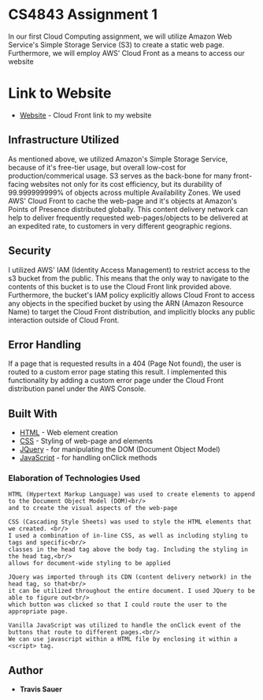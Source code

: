 # CS4843 Assignment 1

In our first Cloud Computing assignment, we will utilize Amazon Web Service's Simple Storage Service (S3) to create a static web page. Furthermore, we will employ AWS' Cloud Front as a means to access our website

# Link to Website

* [Website](https://dh7olf4xhjnat.cloudfront.net/) - Cloud Front link to my website

## Infrastructure Utilized

As mentioned above, we utilized Amazon's Simple Storage Service, because of it's free-tier usage, but overall low-cost for production/commerical usage. S3 serves as the back-bone for many front-facing websites not only for its cost efficiency, but its durability of 99.999999999% of objects across multiple Availability Zones. We used AWS' Cloud Front to cache the web-page and it's objects at Amazon's Points of Presence distributed globally. This content delivery network can help to deliver frequently requested web-pages/objects to be delivered at an expedited rate, to customers in very different geographic regions.

## Security

I utilized AWS' IAM (Identity Access Management) to restrict access to the s3 bucket from the public. This means that the only way to navigate to the contents of this bucket is to use the Cloud Front link provided above. Furthermore, the bucket's IAM policy explicitly allows Cloud Front to access any objects in the specified bucket by using the ARN (Amazon Resource Name) to target the Cloud Front distribution, and implicitly blocks any public interaction outside of Cloud Front.

## Error Handling

If a page that is requested results in a 404 (Page Not found), the user is routed to a custom error page stating this result. I implemented this functionality by adding a custom error page under the Cloud Front distribution panel under the AWS Console.

## Built With

* [HTML](https://docs.microsoft.com/en-us/cpp/mfc/html-basics?view=msvc-170) - Web element creation
* [CSS](https://developer.mozilla.org/en-US/docs/Web/CSS) - Styling of web-page and elements
* [JQuery](https://www.google.com/search?client=firefox-b-1-d&q=JQuery+Docs) - for manipulating the DOM (Document Object Model)
* [JavaScript](https://devdocs.io/javascript/) - for handling onClick methods


### Elaboration of Technologies Used

```
HTML (Hypertext Markup Language) was used to create elements to append to the Document Object Model (DOM)<br/>
and to create the visual aspects of the web-page
```
```
CSS (Cascading Style Sheets) was used to style the HTML elements that we created. <br/>
I used a combination of in-line CSS, as well as including styling to tags and specific<br/>
classes in the head tag above the body tag. Including the styling in the head tag,<br/>
allows for document-wide styling to be applied
```
```
JQuery was imported through its CDN (content delivery network) in the head tag, so that<br/>
it can be utilized throughout the entire document. I used JQuery to be able to figure out<br/>
which button was clicked so that I could route the user to the appropriate page.
```
```
Vanilla JavaScript was utilized to handle the onClick event of the buttons that route to different pages.<br/>
We can use javascript within a HTML file by enclosing it within a <script> tag.
```

## Author

* **Travis Sauer**
